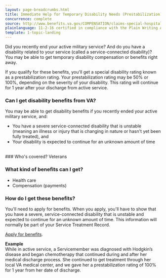 ```yaml
---
layout: page-breadcrumbs.html
title: Immediate Help for Temporary Disability Needs (Prestabilization)
concurrence: complete
source: http://www.benefits.va.gov/COMPENSATION/claims-special-hospital_treatment.asp
plainlanguage: 11-2-16 certified in compliance with the Plain Writing Act
template: 1-topic-landing
---
```


Did you recently end your active military service? And do you have a disability related to your service (called a service-connected disability)? You may be able to get temporary disability compensation or benefits right away.

If you qualify for these benefits, you'll get a special disability rating known as a prestabilization rating. Your prestabilization rating may be 50% or 100%, depending on the severity of your disability. This rating will continue for 1 year after your discharge from active service.

<div class="call-out" markdown="1">

### Can I get disability benefits from VA?

You may be able to get disability benefits if you recently ended your active military service, and:
- You have a severe service-connected disability that is unstable (meaning an illness or injury that is changing in nature or hasn't yet been fully treated), and
- Your disability is expected to continue for an unknown amount of time

<br>
### Who's covered?
Veterans
</div>

### What kind of benefits can I get?

- Health care
- Compensation (payments)

### How do I get these benefits?

You'll need to apply for benefits. When you apply, you'll have to show that you have a severe, service-connected disability that is unstable and expected to continue for an unknown amount of time. This information will normally be part of your Service Treatment Record.

[Apply for benefits](https://www.vets.gov/disability-benefits/apply-for-benefits/).

**Example**<br>
While in active service, a Servicemember was diagnosed with Hodgkin’s disease and began chemotherapy that continued during and after her medical discharge process. She continued to get treatment through her local VA medical center, and we gave her a prestabilization rating of 100% for 1 year from her date of discharge.
